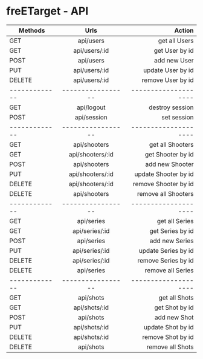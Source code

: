 # freETarget - API

| Methods       | Urls              | Action               |
| ------------- |:-----------------:| --------------------:|
| GET           | api/users         | get all Users        |
| GET           | api/users/:id     | get User by id       |
| POST          | api/users         | add new User         |
| PUT           | api/users/:id     | update User by id    |
| DELETE        | api/users/:id     | remove User by id    |
| ------------- | ----------------- | -------------------- |
| GET           | api/logout        | destroy session      |
| POST          | api/session       | set session          |
| ------------- | ----------------- | -------------------- |
| GET           | api/shooters      | get all Shooters     |
| GET           | api/shooters/:id  | get Shooter by id    |
| POST          | api/shooters      | add new Shooter      |
| PUT           | api/shooters/:id  | update Shooter by id |
| DELETE        | api/shooters/:id  | remove Shooter by id |
| DELETE        | api/shooters      | remove all Shooters  |
| ------------- | ----------------- | -------------------- |
| GET           | api/series        | get all Series       |
| GET           | api/series/:id    | get Series by id     |
| POST          | api/series        | add new Series       |
| PUT           | api/series/:id    | update Series by id  |
| DELETE        | api/series/:id    | remove Series by id  |
| DELETE        | api/series        | remove all Series    |
| ------------- | ----------------- | -------------------- |
| GET           | api/shots         | get all Shots        |
| GET           | api/shots/:id     | get Shot by id       |
| POST          | api/shots         | add new Shot         |
| PUT           | api/shots/:id     | update Shot by id    |
| DELETE        | api/shots/:id     | remove Shot by id    |
| DELETE        | api/shots         | remove all Shots     |
